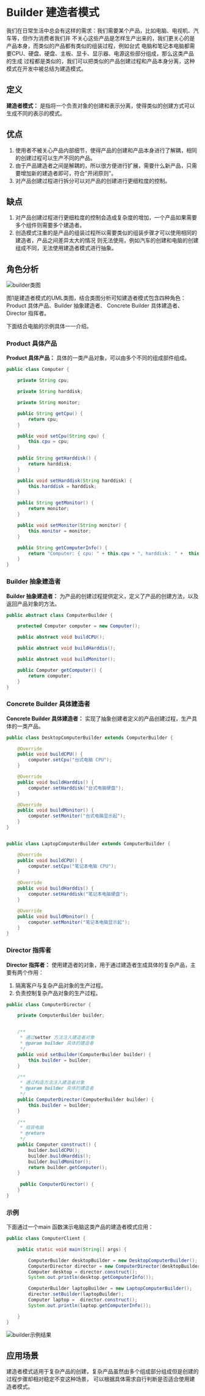 # Builder 建造者模式

我们在日常生活中总会有这样的需求：我们需要某个产品，比如电脑、电视机、汽车等，但作为消费者我们并
不关心这些产品是怎样生产出来的，我们更关心的是产品本身，而类似的产品都有类似的组装过程，例如台式
电脑和笔记本电脑都需要CPU、硬盘、硬盘、主板、显卡、显示器、电源这些部分组成，那么这类产品的生成
过程都是类似的，我们可以把类似的产品创建过程和产品本身分离，这种模式在开发中被总结为建造模式。

## 定义

**建造者模式：** 是指将一个负责对象的创建和表示分离，使得类似的创建方式可以生成不同的表示的模式。

## 优点

1. 使用者不被关心产品内部细节，使得产品的创建和产品本身进行了解耦，相同的创建过程可以生产不同的产品。
2. 由于产品建造者之间是解耦的，所以很方便进行扩展，需要什么新产品，只需要增加新的建造者即可，符合"开闭原则"。
3. 对产品创建过程进行拆分可以对产品的创建进行更细粒度的控制。

## 缺点

1. 对产品创建过程进行更细粒度的控制会造成复杂度的增加，一个产品如果需要多个组件则需要多个建造者。
2. 创造模式注重的是产品的组装过程所以需要类似的组装步骤才可以使用相同的建造者，产品之间差异太大的情况
则无法使用，例如汽车的创建和电脑的创建组成不同，无法使用建造者模式进行抽象。

## 角色分析

![builder类图](../../static/builder.png)

图1是建造者模式的UML类图，结合类图分析可知建造者模式包含四种角色：Product 具体产品、Builder 抽象建造者、
Concrete Builder 具体建造者、Director 指挥者。

下面结合电脑的示例具体一一介绍。

### Product 具体产品

**Product 具体产品：** 具体的一类产品对象，可以由多个不同的组成部件组成。

```java
public class Computer {

    private String cpu;

    private String harddisk;

    private String monitor;

    public String getCpu() {
        return cpu;
    }

    public void setCpu(String cpu) {
        this.cpu = cpu;
    }

    public String getHarddisk() {
        return harddisk;
    }

    public void setHarddisk(String harddisk) {
        this.harddisk = harddisk;
    }

    public String getMonitor() {
        return monitor;
    }

    public void setMonitor(String monitor) {
        this.monitor = monitor;
    }

    public String getComputerInfo() {
        return "Computer: { cpu: " + this.cpu + ", harddisk： " +  this.harddisk + ", monitor: " + this.monitor + "}";
    }
}

```

### Builder 抽象建造者

**Builder 抽象建造者：** 为产品的创建过程提供定义，定义了产品的创建方法，以及返回产品对象的方法。

```java
public abstract class ComputerBuilder {

    protected Computer computer = new Computer();

    public abstract void buildCPU();

    public abstract void buildHarddis();

    public abstract void buildMonitor();

    public Computer getComputer() {
        return computer;
    }
}

```

### Concrete Builder 具体建造者

**Concrete Builder 具体建造者：** 实现了抽象创建者定义的产品创建过程，生产具体的一类产品。

```java
public class DesktopComputerBuilder extends ComputerBuilder {

    @Override
    public void buildCPU() {
        computer.setCpu("台式电脑 CPU");
    }

    @Override
    public void buildHarddis() {
        computer.setHarddisk("台式电脑硬盘");
    }

    @Override
    public void buildMonitor() {
        computer.setMonitor("台式电脑显示起");
    }
}


public class LaptopComputerBuilder extends ComputerBuilder {

    @Override
    public void buildCPU() {
        computer.setCpu("笔记本电脑 CPU");
    }

    @Override
    public void buildHarddis() {
        computer.setHarddisk("笔记本电脑硬盘");
    }

    @Override
    public void buildMonitor() {
        computer.setMonitor("笔记本电脑显示起");
    }
}

```

### Director 指挥者

**Director 指挥者：** 使用建造者的对象，用于通过建造者生成具体的复杂产品，主要有两个作用：

1. 隔离客户与复杂产品对象的生产过程。
2. 负责控制复杂产品对象的生产过程。

```java
public class ComputerDirector {

    private ComputerBuilder builder;


    /**
     * 通过setter 方法注入建造者对象
     * @param builder 具体的建造者
     */
    public void setBuilder(ComputerBuilder builder) {
        this.builder = builder;
    }

    /**
     * 通过构造方法注入建造者对象
     * @param builder 具体的建造者
     */
    public ComputerDirector(ComputerBuilder builder) {
        this.builder = builder;
    }

    /**
     * 组装电脑
     * @return
     */
    public Computer construct() {
        builder.buildCPU();
        builder.buildHarddis();
        builder.buildMonitor();
        return builder.getComputer();
    }
    
     public ComputerDirector() {
    }
}
```

### 示例

下面通过一个main 函数演示电脑这类产品的建造者模式应用：

```java
public class ComputerClient {

    public static void main(String[] args) {

        ComputerBuilder desktopBuilder = new DesktopComputerBuilder();
        ComputerDirector director = new ComputerDirector(desktopBuilder);
        Computer desktop = director.construct();
        System.out.println(desktop.getComputerInfo());

        ComputerBuilder laptopBuilder = new LaptopComputerBuilder();
        director.setBuilder(laptopBuilder);
        Computer laptop =  director.construct();
        System.out.println(laptop.getComputerInfo());

    }
}
```

![builder示例结果](../../static/builder-result.png)

## 应用场景

建造者模式适用于复杂产品的创建，复杂产品虽然由多个组成部分组成但是创建的过程步骤却相对稳定不变这种场景，
可以根据具体需求自行判断是否适合使用建造者模式。


